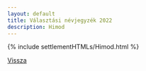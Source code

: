 ```yaml
---
layout: default
title: Választási névjegyzék 2022
description: Himod
---
```


{% include settlementHTMLs/Himod.html %}

[Vissza](./)